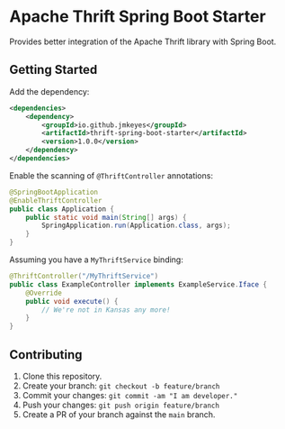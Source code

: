Apache Thrift Spring Boot Starter
=================================

Provides better integration of the Apache Thrift library with Spring Boot.

Getting Started
----------------

Add the dependency:

```xml
<dependencies>
    <dependency>
        <groupId>io.github.jmkeyes</groupId>
        <artifactId>thrift-spring-boot-starter</artifactId>
        <version>1.0.0</version>
    </dependency>
</dependencies>
```

Enable the scanning of `@ThriftController` annotations:

```java
@SpringBootApplication
@EnableThriftController
public class Application {
    public static void main(String[] args) {
        SpringApplication.run(Application.class, args);
    }
}
```

Assuming you have a `MyThriftService` binding:

```java
@ThriftController("/MyThriftService")
public class ExampleController implements ExampleService.Iface {
    @Override
    public void execute() {
        // We're not in Kansas any more!
    }
}
```

Contributing
------------

  1. Clone this repository.
  2. Create your branch: `git checkout -b feature/branch`
  3. Commit your changes: `git commit -am "I am developer."`
  4. Push your changes: `git push origin feature/branch`
  5. Create a PR of your branch against the `main` branch.
